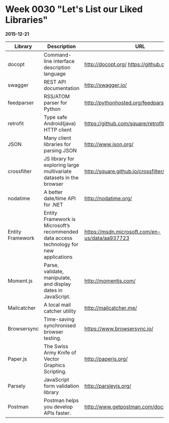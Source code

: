 # Week 0030 "Let's List our Liked Libraries"
**2015-12-21**

Library|Description|URL
-------|-----------|---
docopt|Command-line interface description language|http://docopt.org/ https://github.com/docopt
swagger|REST API documentation|http://swagger.io/
feedparser|RSS/ATOM parser for Python|http://pythonhosted.org/feedparser/
retrofit|Type safe Android(java) HTTP client|https://github.com/square/retrofit
JSON|Many client libraries for parsing JSON|http://www.json.org/
crossfilter|JS library for exploring large multivariate datasets in the browser|http://square.github.io/crossfilter/
nodatime|A better date/time API for .NET|http://nodatime.org/
Entity Framework|Entity Framework is Microsoft’s recommended data access technology for new applications|https://msdn.microsoft.com/en-us/data/aa937723
Moment.js|Parse, validate, manipulate, and display dates in JavaScript.|http://momentjs.com/
Mailcatcher|A local mail catcher utility|http://mailcatcher.me/
Browsersync|Time-saving synchronised browser testing.|https://www.browsersync.io/
Paper.js|The Swiss Army Knife of Vector Graphics Scripting.|http://paperjs.org/
Parsely|JavaScript form validation library|http://parsleyjs.org/
Postman|Postman helps you develop APIs faster.|http://www.getpostman.com/docs/introduction
